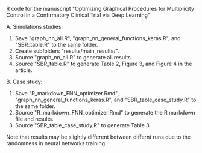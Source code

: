 R code for the manuscript "Optimizing Graphical Procedures for Multiplicity Control in a Confirmatory Clinical Trial via Deep Learning"

A. Simulations studies:
  1. Save "graph_nn_all.R", "graph_nn_general_functions_keras.R", and "SBR_table.R" to the same folder.
  2. Create subfolders "results/main_results/". 
  3. Source "graph_nn_all.R" to generate all results.
  4. Source "SBR_table.R" to generate Table 2, Figure 3, and Figure 4 in the article. 

B. Case study:
  1. Save "R_markdown_FNN_optimizer.Rmd", "graph_nn_general_functions_keras.R", and "SBR_table_case_study.R" to the same folder.
  2. Source "R_markdown_FNN_optimizer.Rmd" to generate the R markdown file and results.
  3. Source "SBR_table_case_study.R" to generate Table 3. 
  
Note that results may be slightly different between differnt runs due to the randomness in neural networks training. 



